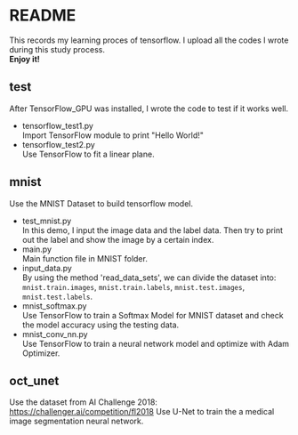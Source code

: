 # README
This records my learning proces of tensorflow. I upload all the codes I wrote during this study process.<br>
**Enjoy it!**

## test
After TensorFlow_GPU was installed, I wrote the code to test if it works well.
* tensorflow_test1.py<br>
Import TensorFlow module to print "Hello World!"<br>
* tensorflow_test2.py<br>
Use TensorFlow to fit a linear plane.

## mnist
Use the MNIST Dataset to build tensorflow model.
* test_mnist.py<br>
In this demo, I input the image data and the label data. Then try to print out the label and show the image by a certain index.<br>
* main.py<br>
Main function file in MNIST folder.<br>
* input_data.py<br>
By using the method 'read_data_sets', we can divide the dataset into: `mnist.train.images`, `mnist.train.labels`, `mnist.test.images`, `mnist.test.labels`.<br>
* mnist_softmax.py<br>
Use TensorFlow to train a Softmax Model for MNIST dataset and check the model accuracy using the testing data.<br>
* mnist_conv_nn.py<br>
Use TensorFlow to train a neural network model and optimize with Adam Optimizer.<br>

## oct_unet
Use the dataset from AI Challenge 2018: https://challenger.ai/competition/fl2018
Use U-Net to train the a medical image segmentation neural network.